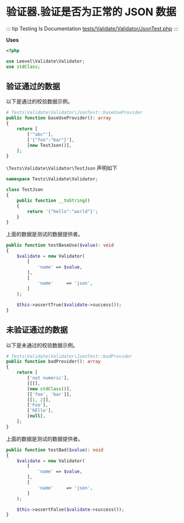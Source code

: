 # 验证器.验证是否为正常的 JSON 数据

::: tip Testing Is Documentation
[tests/Validate/Validator/JsonTest.php](https://github.com/hunzhiwange/framework/blob/master/tests/Validate/Validator/JsonTest.php)
:::
    
**Uses**

``` php
<?php

use Leevel\Validate\Validator;
use stdClass;
```

## 验证通过的数据

以下是通过的校验数据示例。

``` php
# Tests\Validate\Validator\JsonTest::baseUseProvider
public function baseUseProvider(): array
{
    return [
        ['"abc"'],
        ['{"foo":"bar"}'],
        [new TestJson()],
    ];
}
```

`\Tests\Validate\Validator\TestJson` 声明如下

``` php
namespace Tests\Validate\Validator;

class TestJson
{
    public function __toString()
    {
        return '{"hello":"world"}';
    }
}
```

上面的数据是测试的数据提供者。



``` php
public function testBaseUse($value): void
{
    $validate = new Validator(
        [
            'name' => $value,
        ],
        [
            'name'     => 'json',
        ]
    );

    $this->assertTrue($validate->success());
}
```
    
## 未验证通过的数据

以下是未通过的校验数据示例。

``` php
# Tests\Validate\Validator\JsonTest::badProvider
public function badProvider(): array
{
    return [
        ['not numeric'],
        [[]],
        [new stdClass()],
        [['foo', 'bar']],
        [[1, 2]],
        ['Foo'],
        ['hEllo'],
        [null],
    ];
}
```

上面的数据是测试的数据提供者。


``` php
public function testBad($value): void
{
    $validate = new Validator(
        [
            'name' => $value,
        ],
        [
            'name'     => 'json',
        ]
    );

    $this->assertFalse($validate->success());
}
```